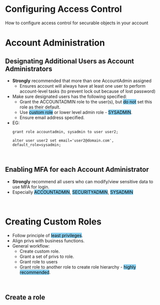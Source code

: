 # Configuring Access Control 
How to configure access control for securable objects in your account
<mark style="background-color: #89cff0">
<br>

# Account Administration 
## Designating Additional Users as Account Administrators 
* **Strongly** recommended that more than one AccountAdmin assigned
    * Ensures account will always have at least one user to perform account-level tasks (to prevent lock out because of lost password)
* Make sure designated users has the following specified:
    * Grant the ACCOUNTADMIN role to the user(s), but <mark style="background-color: #89cff0">do not</mark> set this role as their default.
    * Use <mark style="background-color: #89cff0">custom role</mark> or lower level admin role - <mark style="background-color: #89cff0">SYSADMIN</mark>.
    * Ensure email address specified. 
* EG:
    ```
    grant role accountadmin, sysadmin to user user2;

    alter user user2 set email='user2@domain.com', default_role=sysadmin;
    ```
<br>

## Enabling MFA for each Account Administrator 
* **Strongly** recommend all users who can modify/view sensitive data to use MFA for login. 
* Especially <mark style="background-color: #89cff0">ACCOUNTADMIN</mark>, <mark style="background-color: #89cff0">SECURITYADMIN</mark>, <mark style="background-color: #89cff0">SYSADMIN</mark>

<br>

# Creating Custom Roles
* Follow principle of <mark style="background-color: #89cff0">least privileges</mark>.
* Align privs with business functions.
* General workflow:
    * Create custom role.
    * Grant a set of privs to role.
    * Grant role to users 
    * Grant role to another role to create role hierarchy - <mark style="background-color: #89cff0">highly recommended</mark>.

<br>


## Create a role 

